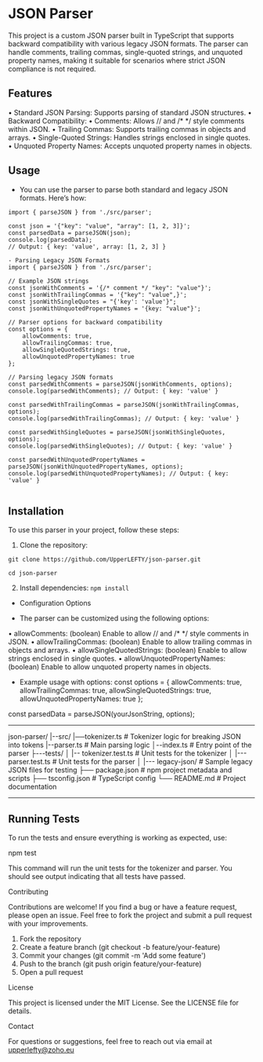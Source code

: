 # JSON Parser

This project is a custom JSON parser built in TypeScript that supports backward compatibility with various legacy JSON formats. The parser can handle comments, trailing commas, single-quoted strings, and unquoted property names, making it suitable for scenarios where strict JSON compliance is not required.

## Features

•	Standard JSON Parsing: Supports parsing of standard JSON structures.
•	Backward Compatibility:
•	Comments: Allows // and /* */ style comments within JSON.
•	Trailing Commas: Supports trailing commas in objects and arrays.
•	Single-Quoted Strings: Handles strings enclosed in single quotes.
•	Unquoted Property Names: Accepts unquoted property names in objects.

## Usage

- You can use the parser to parse both standard and legacy JSON formats. Here’s how:
``` 
import { parseJSON } from './src/parser';

const json = '{"key": "value", "array": [1, 2, 3]}';
const parsedData = parseJSON(json);
console.log(parsedData);
// Output: { key: 'value', array: [1, 2, 3] }

- Parsing Legacy JSON Formats
import { parseJSON } from './src/parser';

// Example JSON strings
const jsonWithComments = '{/* comment */ "key": "value"}';
const jsonWithTrailingCommas = '{"key": "value",}';
const jsonWithSingleQuotes = "{'key': 'value'}";
const jsonWithUnquotedPropertyNames = '{key: "value"}';

// Parser options for backward compatibility
const options = {
    allowComments: true,
    allowTrailingCommas: true,
    allowSingleQuotedStrings: true,
    allowUnquotedPropertyNames: true
};

// Parsing legacy JSON formats
const parsedWithComments = parseJSON(jsonWithComments, options);
console.log(parsedWithComments); // Output: { key: 'value' }

const parsedWithTrailingCommas = parseJSON(jsonWithTrailingCommas, options);
console.log(parsedWithTrailingCommas); // Output: { key: 'value' }

const parsedWithSingleQuotes = parseJSON(jsonWithSingleQuotes, options);
console.log(parsedWithSingleQuotes); // Output: { key: 'value' }

const parsedWithUnquotedPropertyNames = parseJSON(jsonWithUnquotedPropertyNames, options);
console.log(parsedWithUnquotedPropertyNames); // Output: { key: 'value' }
  
```
## Installation

To use this parser in your project, follow these steps:

1. Clone the repository:

`git clone https://github.com/UpperLEFTY/json-parser.git`

`cd json-parser`

2. Install dependencies:
`npm install`

- Configuration Options

- The parser can be customized using the following options:

•	allowComments: (boolean) Enable to allow // and /* */ style comments in JSON.
•	allowTrailingCommas: (boolean) Enable to allow trailing commas in objects and arrays.
•	allowSingleQuotedStrings: (boolean) Enable to allow strings enclosed in single quotes.
•	allowUnquotedPropertyNames: (boolean) Enable to allow unquoted property names in objects.

- Example usage with options:
  const options = {
    allowComments: true,
    allowTrailingCommas: true,
    allowSingleQuotedStrings: true,
    allowUnquotedPropertyNames: true
};

const parsedData = parseJSON(yourJsonString, options);

----------------------------------------------------------------------------------------------------------------------------------------------------------------------------------------------------------------------------------------------------

json-parser/
|--src/
    |──tokenizer.ts         # Tokenizer logic for breaking JSON into tokens
    |--parser.ts            # Main parsing logic
    │--index.ts             # Entry point of the parser
├---tests/
│   |-- tokenizer.test.ts    # Unit tests for the tokenizer
│   |--- parser.test.ts       # Unit tests for the parser
│   |--- legacy-json/         # Sample legacy JSON files for testing
├── package.json             # npm project metadata and scripts
├── tsconfig.json            # TypeScript config
└── README.md                # Project documentation


----------------------------------------------------------------------------------------------------------------------------------------------------------------------------------------------------------------------------------------------------

## Running Tests
To run the tests and ensure everything is working as expected, use:

npm test

This command will run the unit tests for the tokenizer and parser. You should see output indicating that all tests have passed.

Contributing

Contributions are welcome! If you find a bug or have a feature request, please open an issue. Feel free to fork the project and submit a pull request with your improvements.

1.	Fork the repository
2.	Create a feature branch (git checkout -b feature/your-feature)
3.	Commit your changes (git commit -m 'Add some feature')
4.	Push to the branch (git push origin feature/your-feature)
5.	Open a pull request

License

This project is licensed under the MIT License. See the LICENSE file for details.

Contact

For questions or suggestions, feel free to reach out via email at upperlefty@zoho.eu

